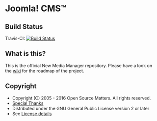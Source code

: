 Joomla! CMS™
====================

Build Status
---------------------
Travis-CI: [![Build Status](https://travis-ci.org/joomla-projects/media-manager-improvement.svg?branch=milestone1)](https://travis-ci.org/joomla-projects/media-manager-improvement)

What is this?
---------------------
This is the official New Media Manager repository. Please have a look on the [wiki](https://github.com/joomla-projects/media-manager-improvement/wiki) for the roadmap of the project.

Copyright
---------------------
* Copyright (C) 2005 - 2016 Open Source Matters. All rights reserved.
* [Special Thanks](https://docs.joomla.org/Joomla!_Credits_and_Thanks)
* Distributed under the GNU General Public License version 2 or later
* See [License details](https://docs.joomla.org/Joomla_Licenses)
